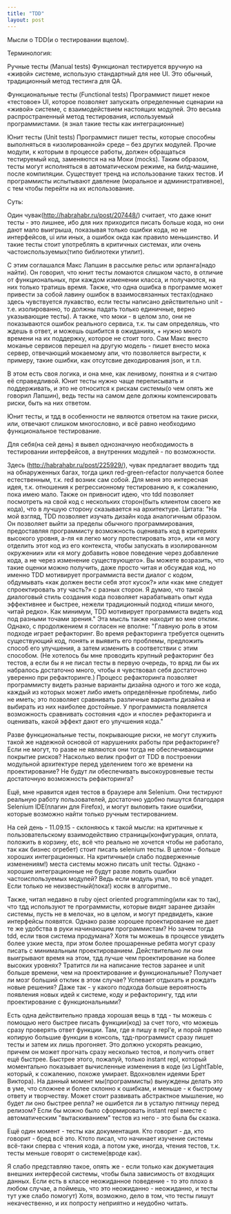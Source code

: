 ```yaml
---
title: "TDD"
layout: post
---
```



Мысли о TDD(и о тестировании вцелом).

Терминология:

Ручные тесты (Manual tests)
Функционал тестируется вручную на «живой» системе, использую стандартный для нее UI.
Это обычный, традиционный метод тестинга для QA.

Функциональные тесты (Functional tests)
Программист пишет некое «тестовое» UI, которое позволяет запускать определенные сценарии на «живой» системе, с взаимодействием настоящих модулей.
Это весьма распространенный метод тестирования, используемый программистами.
(я знал такие тесты как интеграционные)

Юнит тесты (Unit tests)
Программист пишет тесты, которые способны выполняться в «изолированной» среде – без других модулей. Прочие модули, к которым в процессе работы, должен обращаться тестируемый код, заменяются на на Моки (mocks). Таким образом, тесты могут исполняться в автоматическом режиме, на билд-машине, после компиляции.
Существует тренд на использование таких тестов. И программисты испытывают давление (моральное и административное), с тем чтобы перейти на их использование.

Суть:

Один чувак(http://habrahabr.ru/post/207448/) считает, что даже юнит тесты - это лишнее, ибо для них приходится писать больше кода, но они дают мало выигрыша, показывая только ошибки кода, но не интерфейсов, ui или иных, а ошибок окда как правило меньшинство.
И такие тесты стоит употреблять в критичных системах, или очень частоиспользуемых(типо библиотеки утилит).

С этим соглашался Макс Лапшин в рассылке рельс или эрланга(надо найти). Он говорил, что юнит тесты ломаются слишком часто, в отличие от функциональных, при каждом изменении класса, и получаются, на них только тратишь время. Также, что одна ошибка в программе может привести за собой лавину ошибок в взаимосвязанных тестах(однако здесь чувствуется лукавство, если тесты написано действительно unit - т.е. изолированно, то должны падать только единичные, верно указывающие тесты). А также, что моки - в целом зло, они не показываются ошибок реального сервиса, т.к. ты сам определяшь, что ждешь в ответ, и можешь ошибится в ожиданиях, + нужно много времени на их поддержку, которое не стоит того. Сам Макс внесто моканье сервисов перешел на другую модель - пишет внесто мока сервер, отвечающий мокаемому апи, что позволяется выгрести, к примеру, такие ошибки, как отсутсвие декодирования json, и т.п.

В этом есть своя логика, и она мне, как ленивому, понятна и я считаю её справедливой. Юнит тесты нужно чаще переписывать и поддерживать, и это не относится к рискам системы(о чем опять же говорил Лапшин), ведь тесты на самом деле должны компенсировать риски, быть на них ответом.

Юнит тесты, и тдд в особенности не являются ответом на такие риски, или, отвечают слишком многословно, и всё равно необходимо функциональное тестирование.

Для себя(на сей день) я вывел однозначную необходимость в тестировании интерфейсов, а внутренних модулей - по возможности.


Здесь (http://habrahabr.ru/post/225929/), чувак предлагает вводить тдд на обнаруженных багах, тогда цикл red-green-refactor получается более естественным, т.к. red возник сам собой.
Для меня это интересная идея, т.к. отношения к регрессионному тестированию я, к сожалению, пока имею мало.
Также он привносит идею, что tdd позволяет посмотреть на свой код с нескольких сторон(быть клиентом своего же кода), что в лучшую сторону сказывается на архитектуре.
Цитата:
"На мой взгляд, TDD позволяет изучать дизайн кода аналогичным образом. Он позволяет выйти за пределы обычного программирования, предоставляя программисту возможность оценивать код в критериях высокого уровня, а-ля «я легко могу протестировать это», или «я могу отделить этот код из его контекста, чтобы запускать в изолированном окружении» или «я могу добавить новое поведение через добавление кода, а не через изменение существующего». Вы можете возразить, что такие оценки можно получить, даже просто читая и обсуждая код, но именно TDD мотивирует программиста вести диалог с кодом, обдумывать «как должен вести себя этот кусок?» или «как мне следует спроектировать эту часть?» с разных сторон. Я думаю, что такой диалоговый стиль создания кода позволяет нарабатывать опыт куда эффективнее и быстрее, нежели традиционный подход «пиши много, читай редко». Как минимум, TDD мотивирует программиста видеть код под разными точами зрения."
Эта мысль также находит во мне отклик.
Однако, с продолжением я согласен не вполне:
"Главную роль в этом подходе играет рефакторинг. Во время рефакторинга требуется оценить существующий код, понять и выявить его проблемы, предложить способ его улучшения, а затем изменить в соответствии с этим способом. (Не хотелось бы мне проводить крупный рефакторинг без тестов, а если бы я не писал тесты в первую очередь, то вряд ли бы их набралось достаточно много, чтобы я чувствовал себя достаточно уверенно при рефакторинге.) Процесс рефакторинга позволяет программисту видеть разные варианты дизайна одного и того же кода, каждый из которых может либо иметь определённые проблемы, либо не иметь; это позволяет сравнивать различные варианты дизайна и выбирать из них наиболее достойные. У программиста появляется возможность сравнивать состояния «до» и «после» рефакторинга и оценивать, какой эффект дают его улучшения кода."

Разве функциональные тесты, покрывающие риски, не могут служить такой же надежной основой от нарушениях работы при рефакторинге? Если не могут, то разве не являются они тогда не обеспечивающими покрытие рисков?
Насколько велик профит от TDD в построении модульной архитектуре перед уделением того же времени на проектирование?
Не будут ли обеспечивать высокоуровневые тесты достаточную возможность рефакторинга?

Ещё, мне нравится идея тестов в браузере аля Selenium. Они тестируют реальную работу пользователей, достаточно удобно пишутся благодаря Selenium IDE(плагин для Firefox), и могут выловить такие ошибки, которые возможно найти только ручным тестированием.

На сей день - 11.09.15 - склоняюсь к такой мысли: на критичные к пользовательскому взаимодействию страницы(конфигурация, оплата, положить в корзину, etc, всё что реально не хочется чтобы не работало, так как бизнес огребет) стоит писать selenium тесты.
В целом - больше хороших интеграционных. На критичные(и слабо подверженные изменениям!) места системы можно писать unit тесты.
Однако - хорошие интеграционные не будут разве ловить ошибки частоиспользуемых модулей? Ведь если модуль упал, то всё упадет. Если только не неизвестный(пока!) косяк в алгоритме..

Также, читал недавно в ruby oject oriented programming(или как то так), что тдд используют те программисты, которые видят заранее дизайн системы, пусть не в мелочах, но в целом, и могут предвидеть, какие интерфейсы появятся.
Однако разве хорошее проектирование не дает те же удобства в руки начинающим программистам? Но зачем тогда tdd, если твоя система продумана? Хотя ты можешь в процессе увидеть более узкие места, при этом более прошаренные ребята могут сразу писать с минимальным проектированием.
Действительно ли они выигрывают время на этом, тдд лучше чем проектирование на более высоких уровнях? Тратится ли на написание тестов заранее и unit больше времени, чем на проектирование и функциональные? Получает ли мозг больший отклик в этом случае? Успевает отдыхать и рождать новые решения? Даже так - у какого подхода больше вероятность появления новых идей к системе, коду и рефакторингу, тдд или проектирование с функциональными?

Есть одна действительно правда хорошая вещь в тдд - ты можешь с помощью него быстрее писать функции(код) за счет того, что можешь сразу проверять ответ функции. Там, где я пишу в repl'e, и порой прямо копирую большие функции в консоль, тдд-программист сразу пишет тесты и затем их лишь прогоняет. Это должно ускорять реакцию, причем он может прогнать сразу несколько тестов, и получить ответ ещё быстрее.
Быстрее этого, пожалуй, только instant repl, который моментально показывает вычисленные изменения в коде (из LightTable, который, к сожалению, похоже умирает. Вдохновлен идеями Брет Виктора). На данный момент мы(программисты) вынуждены делать это в уме\, что сложнее и более склонно к ошибкам, и меньше - к быстрому ответу и творчеству. Может стоит развивать абстрактное мышление, но будет ли оно быстрее репла? не ошибется ли в усталую пятницу перед релизом?
Если бы можно было сформировать instant repl вместе с автоматическим "вытаскиванием" тестов из него - это была бы сказка.

Ещё один момент - тесты как документация. Кто говорит - да, кто говорит - бред всё это. Ктото писал, что начинает изучение системы всё-таки сперва с чтения кода, а потом уже, иногда, чтения тестов, т.к. тесты меньше говорят о системе(вроде как).

Я слабо представляю такое, опять же - если только как докуметация внешних интерфесой системы, чтобы была зависимость от входящих данных.
Если есть в классе неожиданное поведение - то это плохо в любом случае, а поймешь, что это неожиданно - неожиданно, и тесты тут уже слабо помогут)
Хотя, возможно, дело в том, что тесты пишут некачественно, и их попросту неприятно и неудобно читать.
